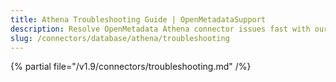 ```yaml
---
title: Athena Troubleshooting Guide | OpenMetadataSupport
description: Resolve OpenMetadata Athena connector issues fast with our comprehensive troubleshooting guide. Fix common database connection problems and errors quickly.
slug: /connectors/database/athena/troubleshooting
---
```


{% partial file="/v1.9/connectors/troubleshooting.md" /%}
